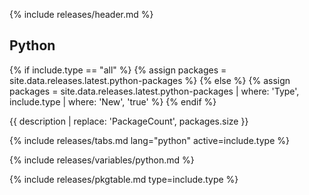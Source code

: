 {% include releases/header.md %}

## Python

{% if include.type == "all" %}
  {% assign packages = site.data.releases.latest.python-packages %}
{% else %}
  {% assign packages = site.data.releases.latest.python-packages | where: 'Type', include.type | where: 'New', 'true' %}
{% endif %}

{{ description | replace: 'PackageCount', packages.size }}

{% include releases/tabs.md lang="python" active=include.type %}

{% include releases/variables/python.md %}

{% include releases/pkgtable.md type=include.type %}